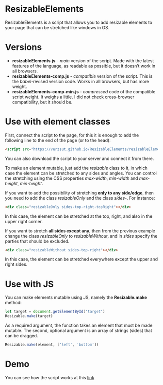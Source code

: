 # ResizableElements
ResizableElements is a script that allows you to add resizable elements to your page that can be stretched like windows in OS.

# Versions
* __resizableElements.js__ - _main_ version of the script. Made with the latest features of the language, as readable as possible, but it doesn’t work in all browsers.
* __resizableElements-сomp.js__ - _compatible_ version of the script. This is the _babel_-revised version code. Works in all browsers, but has more weight.
* __resizableElements-comp-min.js__ - _compressed_ code of the compatible script weight. It weighs a little. I did not check cross-browser compatibility, but it should be.

# Use with element classes
First, connect the script to the page, for this it is enough to add the following line to the end of the page (or to the head):
```html
<script src="https://verzsut.github.io/ResizableElements/resizableElements.js"></script>
```
You can also download the script to your server and connect it from there.

To make an element mutable, just add the _resizable_ class to it, in which case the element can be stretched to any sides and angles. You can control the stretching using the CSS properties _max-width_, _min-width_ and _max-height_, _min-height_.

If you want to add the possibility of stretching __only to any side/edge__, then you need to add the class _resizableOnly_ and the class _sides-<list of parties>_. For instance:
```html
<div class="resizableOnly sides-top-right-topRight"></div>
```
In this case, the element can be stretched at the top, right, and also in the upper right corner.

If you want to stretch __all sides except any__, then from the previous example change the class _resizableOnly_ to _resizableWithout_, and in _sides_ specify the parties that should be excluded.
```html
<div class="resizableWithout sides-top-right"></div>
```
In this case, the element can be stretched everywhere except the upper and right sides.

# Use with JS
You can make elements mutable using JS, namely the __Resizable.make__ method:
```js
let target = document.getElementById('target')
Resizable.make(target)
```
As a required argument, the function takes an element that must be made mutable. The second, optional argument is an array of strings (sides) that can be dragged.
```js
Resizable.make(element, ['left', 'bottom'])
```

# Demo
You can see how the script works at this [link](https://codepen.io/VerZsuT/pen/YzyVgEW)
